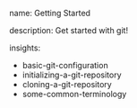 name: Getting Started

description: Get started with git!

insights:
  - basic-git-configuration
  - initializing-a-git-repository
  - cloning-a-git-repository
  - some-common-terminology
 
